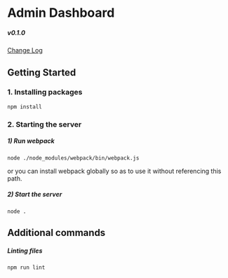 # Admin Dashboard

##### v0.1.0 

[Change Log](./CHANGELOG.md)


## Getting Started

### 1. Installing packages

```
npm install
```

### 2. Starting the server
##### 1) Run webpack
```
node ./node_modules/webpack/bin/webpack.js
```
or you can install webpack globally so as to use it without referencing this path.

##### 2) Start the server
```
node .
```

## Additional commands
##### Linting files
```
npm run lint
```
